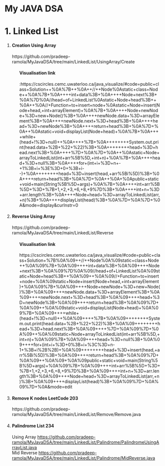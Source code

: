 <h1>My JAVA DSA </h1>

<h1>1. Linked List</h1>
<ol>
<li><h4>Creation Using Array</h4></li>https://github.com/pradeep-ramola/MyJavaDSA/tree/main/LinkedList/UsingArray/Create
 <ol><h4> Visualisation link </h4> :https://cscircles.cemc.uwaterloo.ca/java_visualize/#code=public+class+Solution++%0A%7B++%0A++//++Node%0Astatic+class+Node++%0A%7B+%0A++++int+data%3B+%0A++++Node+next%3B+%0A%7D%0A//head+of+LinkedList%0Astatic+Node+head%3B++%0A++%0A//+Function+to+insert+node+%0Astatic+Node+insert(Node+head,+int+arrayElement)+%0A%7B+%0A++++Node+newNode+%3D+new+Node()%3B+%0A++++newNode.data+%3D+arrayElement%3B+%0A++++newNode.next+%3D+head%3B+%0A++++head+%3D+newNode%3B+%0A++++return+head%3B+%0A%7D+%0A++%0Astatic+void+displayList(Node+head)+%0A%7B+%0A++++while+(head+!%3D+null)++%0A++++%7B+%0A++++++++System.out.print(head.data+%2B+%22+%22)%3B+%0A++++++++head+%3D+head.next%3B+%0A++++%7D+%0A%7D+%0A++%0Astatic+Node+arrayToLinkedList(int+arr%5B%5D,+int+n)+%0A%7B+%0A++++head+%3D+null%3B+%0A++++for+(int+i+%3D+n+-+1%3B+i+%3E%3D+0+%3B+i--)+%0A++++++++head+%3D+insert(head,+arr%5Bi%5D)%3B+%0A++++return+head%3B+%0A%7D+%0A++%0A+%0Apublic+static+void+main(String%5B%5D+args)+%0A%7B+%0A++++int+arr%5B%5D+%3D+%7B+1,+2,+3,+6,+8,+9%7D%3B+%0A++++int+n+%3D+arr.length%3B+%0A++++Node+head+%3D+arrayToLinkedList(arr,+n)%3B+%0A++++displayList(head)%3B+%0A%7D+%0A%7D+%0A&mode=display&curInstr=0</ol> 
<li><h4>Reverse Using Array</h4> </li>https://github.com/pradeep-ramola/MyJavaDSA/tree/main/LinkedList/Reverse
 <ol><h4>Visualisation link</h4>https://cscircles.cemc.uwaterloo.ca/java_visualize/#code=public+class+Solution+%7B%0A%09++//++Node%0A%09static+class+Node++%0A%09%7B+%0A%09++++int+data%3B+%0A%09++++Node+next%3B+%0A%09%7D%0A%09//head+of+LinkedList%0A%09static+Node+head%3B++%0A%09++%0A%09//+Function+to+insert+node+%0A%09static+Node+insert(Node+head,+int+arrayElement)+%0A%09%7B+%0A%09++++Node+newNode+%3D+new+Node()%3B+%0A%09++++newNode.data+%3D+arrayElement%3B+%0A%09++++newNode.next+%3D+head%3B+%0A%09++++head+%3D+newNode%3B+%0A%09++++return+head%3B+%0A%09%7D+%0A%09++%0A%09static+void+displayList(Node+head)+%0A%09%7B+%0A%09++++while+(head+!%3D+null)++%0A%09++++%7B+%0A%09++++++++System.out.print(head.data+%2B+%22+%22)%3B+%0A%09++++++++head+%3D+head.next%3B+%0A%09++++%7D+%0A%09%7D+%0A%09++%0A%09static+Node+arrayToLinkedList(int+arr%5B%5D,+int+n)+%0A%09%7B+%0A%09++++head+%3D+null%3B+%0A%09++++for+(int+i+%3D+0%3B+i+%3C%3D+n-1+%3B+i%2B%2B)+%0A%09++++++++head+%3D+insert(head,+arr%5Bi%5D)%3B+%0A%09++++return+head%3B+%0A%09%7D+%0A%09++%0A%09+%0A%09public+static+void+main(String%5B%5D+args)+%0A%09%7B+%0A%09++++int+arr%5B%5D+%3D+%7B+1,+2,+3,+6,+8,+9%7D%3B+%0A%09++++int+n+%3D+arr.length%3B+%0A%09++++Node+head+%3D+arrayToLinkedList(arr,+n)%3B+%0A%09++++displayList(head)%3B+%0A%09%7D+%0A%09%7D+%0A&mode=edit</ol>
<li><h4>Remove K nodes LeetCode 203</h4></li>https://github.com/pradeep-ramola/MyJavaDSA/tree/main/LinkedList/Remove/Remove.java
<li><h4>Palindrome List 234</h4></li>

Using Array https://github.com/pradeep-ramola/MyJavaDSA/tree/main/LinkedList/Palindrome/PalindromeUsingArrayList.java <br>
Mid Reverse https://github.com/pradeep-ramola/MyJavaDSA/tree/main/LinkedList/Palindrome/MidReverse.java

 

</ol>
 

